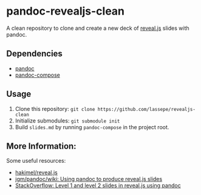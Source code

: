 # pandoc-revealjs-clean

A clean repository to clone and create a new deck of [reveal.js](https://github.com/hakimel/reveal.js)  slides with pandoc.

## Dependencies

- [pandoc](https://github.com/jgm/pandoc)
- [pandoc-compose](github.com/gfelbing/pandoc-compose)

## Usage

1. Clone this repository: `git clone https://github.com/lassepe/revealjs-clean`
2. Initialize submodules: `git submodule init`
3. Build `slides.md` by running `pandoc-compose` in the project root.

## More Information:

Some useful resources:


- [hakimel/reveal.js](https://github.com/hakimel/reveal.js/#auto-sliding)
- [jgm/pandoc/wiki: Using pandoc to produce reveal.js slides](https://github.com/jgm/pandoc/wiki/Using-pandoc-to-produce-reveal.js-slides)
- [StackOverflow: Level 1 and level 2 slides in reveal.js using pandoc](https://stackoverflow.com/questions/30988306/level-1-and-level-2-slides-in-reveal-js-using-pandoc)
